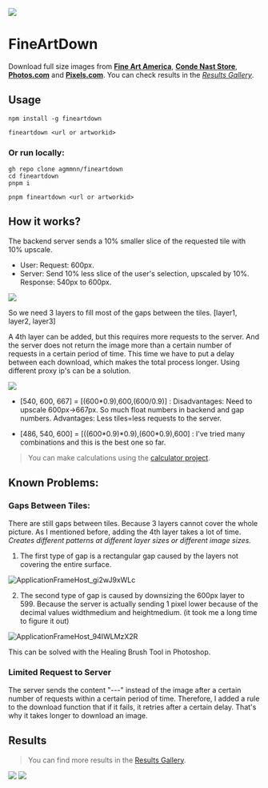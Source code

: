 ![](https://i.imgur.com/fjyFiqX.png)

# FineArtDown

Download full size images from **[Fine Art America](https://fineartamerica.com/)**, **[Conde Nast Store](https://condenaststore.com/)**, **[Photos.com](https://photos.com/)** and **[Pixels.com](https://pixels.com/)**. You can check results in the _[Results Gallery](./Gallery.md)_.

## Usage

```
npm install -g fineartdown

fineartdown <url or artworkid>
```

### Or run locally:

```
gh repo clone agmmnn/fineartdown
cd fineartdown
pnpm i

pnpm fineartdown <url or artworkid>
```

## How it works?

The backend server sends a 10% smaller slice of the requested tile with 10% upscale.

- User: Request: 600px.
- Server: Send 10% less slice of the user's selection, upscaled by 10%. Response: 540px to 600px.

[![](https://i.imgur.com/QH37Zvn.png)](https://fineartamerica.com/featured/saint-tropez-boucherie-slim-aarons.html)

So we need 3 layers to fill most of the gaps between the tiles.
[layer1, layer2, layer3]

A 4th layer can be added, but this requires more requests to the server. And the server does not return the image more than a certain number of requests in a certain period of time. This time we have to put a delay between each download, which makes the total process longer. Using different proxy ip's can be a solution.

[![](https://user-images.githubusercontent.com/16024979/223557774-b2622c6e-8c4c-45e1-919d-1c3487f4eaf2.png)](https://fineartamerica.com/featured/saint-tropez-boucherie-slim-aarons.html)

- [540, 600, 667] = [(600\*0.9),600,(600/0.9)] : Disadvantages: Need to upscale 600px->667px. So much float numbers in backend and gap numbers. Advantages: Less tiles=less requests to the server.

- [486, 540, 600] = [((600\*0.9)\*0.9),(600\*0.9),600] : I've tried many combinations and this is the best one so far.

> You can make calculations using the [calculator project](./calculator-project/).

## Known Problems:

### Gaps Between Tiles:

There are still gaps between tiles. Because 3 layers cannot cover the whole picture. As I mentioned before, adding the 4th layer takes a lot of time. _Creates different patterns at different layer sizes or different image sizes._

1. The first type of gap is a rectangular gap caused by the layers not covering the entire surface.

![ApplicationFrameHost_gi2wJ9xWLc](https://user-images.githubusercontent.com/16024979/223570301-af983e27-7ae8-4fc7-861d-49b33f9ff82a.png)

2. The second type of gap is caused by downsizing the 600px layer to 599. Because the server is actually sending 1 pixel lower because of the decimal values widthmedium and heightmedium. (it took me a long time to figure it out)

![ApplicationFrameHost_94IWLMzX2R](https://user-images.githubusercontent.com/16024979/223570295-baa7c330-8363-4384-af4d-e4880a7eb9fe.png)

This can be solved with the Healing Brush Tool in Photoshop.

### Limited Request to Server

The server sends the content "---" instead of the image after a certain number of requests within a certain period of time. Therefore, I added a rule to the download function that if it fails, it retries after a certain delay. That's why it takes longer to download an image.

## Results

> You can find more results in the [Results Gallery](./Gallery.md).

[![](https://i.imgur.com/0hbCsxz.jpeg)](https://fineartamerica.com/featured/models-sitting-on-sand-dunes-clifford-coffin.html)
[![](https://i.imgur.com/TfCArU9.jpeg)](https://fineartamerica.com/featured/the-vision-of-the-valley-of-dry-bones-gustave-dore.html)
